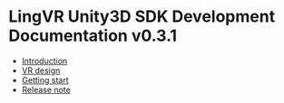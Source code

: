 # LingVR Unity3D SDK Development Documentation v0.3.1

* [Introduction](introduction.md)
* [VR design](design.md)
* [Getting start](development.md)
* [Release note](release.md)